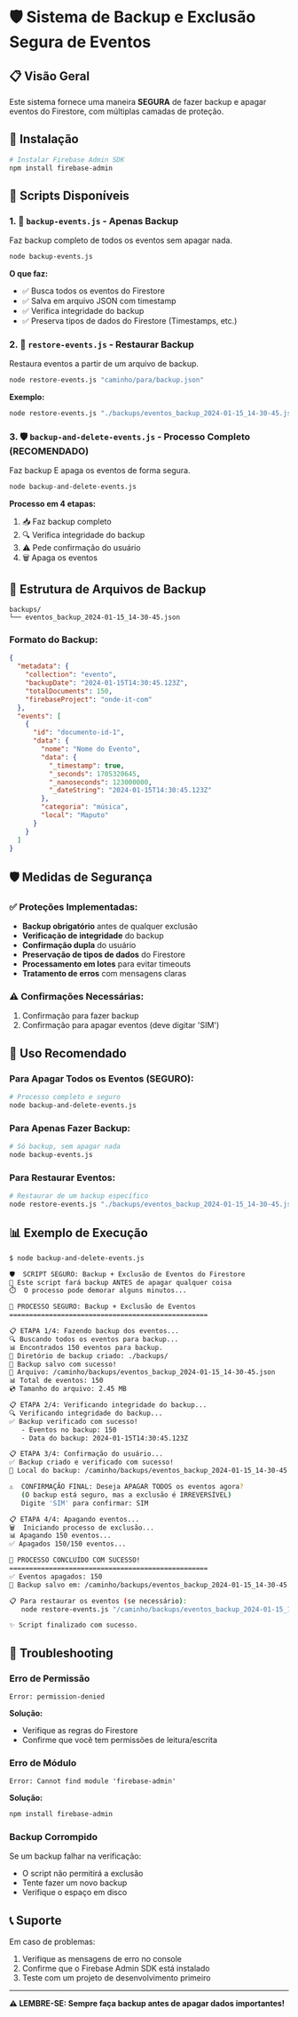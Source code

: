 # 🛡️ Sistema de Backup e Exclusão Segura de Eventos

## 📋 Visão Geral

Este sistema fornece uma maneira **SEGURA** de fazer backup e apagar eventos do Firestore, com múltiplas camadas de proteção.

## 🔧 Instalação

```bash
# Instalar Firebase Admin SDK
npm install firebase-admin
```

## 📁 Scripts Disponíveis

### 1. 💾 `backup-events.js` - Apenas Backup
Faz backup completo de todos os eventos sem apagar nada.

```bash
node backup-events.js
```

**O que faz:**
- ✅ Busca todos os eventos do Firestore
- ✅ Salva em arquivo JSON com timestamp
- ✅ Verifica integridade do backup
- ✅ Preserva tipos de dados do Firestore (Timestamps, etc.)

### 2. 🔄 `restore-events.js` - Restaurar Backup
Restaura eventos a partir de um arquivo de backup.

```bash
node restore-events.js "caminho/para/backup.json"
```

**Exemplo:**
```bash
node restore-events.js "./backups/eventos_backup_2024-01-15_14-30-45.json"
```

### 3. 🛡️ `backup-and-delete-events.js` - Processo Completo (RECOMENDADO)
Faz backup E apaga os eventos de forma segura.

```bash
node backup-and-delete-events.js
```

**Processo em 4 etapas:**
1. 📥 Faz backup completo
2. 🔍 Verifica integridade do backup
3. ⚠️ Pede confirmação do usuário
4. 🗑️ Apaga os eventos

## 📂 Estrutura de Arquivos de Backup

```
backups/
└── eventos_backup_2024-01-15_14-30-45.json
```

### Formato do Backup:
```json
{
  "metadata": {
    "collection": "evento",
    "backupDate": "2024-01-15T14:30:45.123Z",
    "totalDocuments": 150,
    "firebaseProject": "onde-it-com"
  },
  "events": [
    {
      "id": "documento-id-1",
      "data": {
        "nome": "Nome do Evento",
        "data": {
          "_timestamp": true,
          "_seconds": 1705320645,
          "_nanoseconds": 123000000,
          "_dateString": "2024-01-15T14:30:45.123Z"
        },
        "categoria": "música",
        "local": "Maputo"
      }
    }
  ]
}
```

## 🛡️ Medidas de Segurança

### ✅ Proteções Implementadas:
- **Backup obrigatório** antes de qualquer exclusão
- **Verificação de integridade** do backup
- **Confirmação dupla** do usuário
- **Preservação de tipos de dados** do Firestore
- **Processamento em lotes** para evitar timeouts
- **Tratamento de erros** com mensagens claras

### ⚠️ Confirmações Necessárias:
1. Confirmação para fazer backup
2. Confirmação para apagar eventos (deve digitar 'SIM')

## 🚀 Uso Recomendado

### Para Apagar Todos os Eventos (SEGURO):
```bash
# Processo completo e seguro
node backup-and-delete-events.js
```

### Para Apenas Fazer Backup:
```bash
# Só backup, sem apagar nada
node backup-events.js
```

### Para Restaurar Eventos:
```bash
# Restaurar de um backup específico
node restore-events.js "./backups/eventos_backup_2024-01-15_14-30-45.json"
```

## 📊 Exemplo de Execução

```bash
$ node backup-and-delete-events.js

🛡️  SCRIPT SEGURO: Backup + Exclusão de Eventos do Firestore
📝 Este script fará backup ANTES de apagar qualquer coisa
⏱️  O processo pode demorar alguns minutos...

🚀 PROCESSO SEGURO: Backup + Exclusão de Eventos
==================================================

📋 ETAPA 1/4: Fazendo backup dos eventos...
🔍 Buscando todos os eventos para backup...
📊 Encontrados 150 eventos para backup.
📁 Diretório de backup criado: ./backups/
💾 Backup salvo com sucesso!
📄 Arquivo: /caminho/backups/eventos_backup_2024-01-15_14-30-45.json
📊 Total de eventos: 150
💿 Tamanho do arquivo: 2.45 MB

📋 ETAPA 2/4: Verificando integridade do backup...
🔍 Verificando integridade do backup...
✅ Backup verificado com sucesso!
   - Eventos no backup: 150
   - Data do backup: 2024-01-15T14:30:45.123Z

📋 ETAPA 3/4: Confirmação do usuário...
✅ Backup criado e verificado com sucesso!
📂 Local do backup: /caminho/backups/eventos_backup_2024-01-15_14-30-45.json

⚠️  CONFIRMAÇÃO FINAL: Deseja APAGAR TODOS os eventos agora?
   (O backup está seguro, mas a exclusão é IRREVERSÍVEL)
   Digite 'SIM' para confirmar: SIM

📋 ETAPA 4/4: Apagando eventos...
🗑️  Iniciando processo de exclusão...
📊 Apagando 150 eventos...
✅ Apagados 150/150 eventos...

🎉 PROCESSO CONCLUÍDO COM SUCESSO!
==================================================
✅ Eventos apagados: 150
💾 Backup salvo em: /caminho/backups/eventos_backup_2024-01-15_14-30-45.json

📋 Para restaurar os eventos (se necessário):
   node restore-events.js "/caminho/backups/eventos_backup_2024-01-15_14-30-45.json"

✨ Script finalizado com sucesso.
```

## 🚨 Troubleshooting

### Erro de Permissão
```
Error: permission-denied
```
**Solução:**
- Verifique as regras do Firestore
- Confirme que você tem permissões de leitura/escrita

### Erro de Módulo
```
Error: Cannot find module 'firebase-admin'
```
**Solução:**
```bash
npm install firebase-admin
```

### Backup Corrompido
Se um backup falhar na verificação:
- O script não permitirá a exclusão
- Tente fazer um novo backup
- Verifique o espaço em disco

## 📞 Suporte

Em caso de problemas:
1. Verifique as mensagens de erro no console
2. Confirme que o Firebase Admin SDK está instalado
3. Teste com um projeto de desenvolvimento primeiro

---

**⚠️ LEMBRE-SE: Sempre faça backup antes de apagar dados importantes!**

